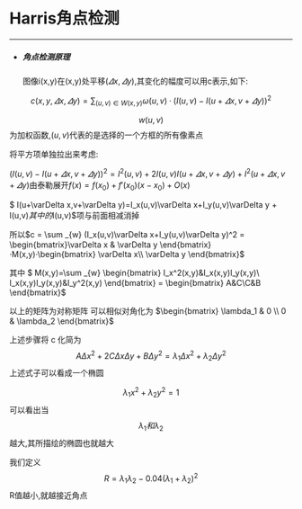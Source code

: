 # Harris角点检测

---

* ##### 角点检测原理

  图像i(x,y)在(x,y)处平移($\varDelta x,\varDelta y$),其变化的幅度可以用c表示,如下:


$$
c(x,y,\varDelta x,\varDelta y)=\sum _{(u,v)\in W(x,y)} \omega(u,v)·(I(u,v)-I(u+\varDelta x,v+\varDelta y))^2
$$

  $$w(u,v)$$ 为加权函数,$(u,v)$代表的是选择的一个方框的所有像素点

  将平方项单独拉出来考虑:

  $(I(u,v)-I(u+\varDelta x,v+\varDelta y))^2 = I^2(u,v)+2I(u,v)I(u+\varDelta x,v+\varDelta y)+I^2(u+\varDelta x,v+\varDelta y)$由泰勒展开$f(x)=f(x_0)+f'(x_0)(x-x_0)+O(x)$

  $ I(u+\varDelta x,v+\varDelta y)=I_x(u,v)\varDelta x+I_y(u,v)\varDelta y + I(u,v)$其中的$I(u,v)$项与前面相减消掉

  所以$c = \sum _{w} (I_x(u,v)\varDelta x+I_y(u,v)\varDelta y)^2 = \begin{bmatrix}\varDelta x & \varDelta y \end{bmatrix}·M(x,y)·\begin{bmatrix} \varDelta x\\ \varDelta y \end{bmatrix}$

  其中 $ M(x,y)=\sum _{w} \begin{bmatrix} I_x^2(x,y)&I_x(x,y)I_y(x,y)\\ I_x(x,y)I_y(x,y)&I_y^2(x,y) \end{bmatrix} = \begin{bmatrix} A&C\\C&B \end{bmatrix}$

  以上的矩阵为对称矩阵 可以相似对角化为  $\begin{bmatrix} \lambda_1 & 0 \\ 0 & \lambda_2 \end{bmatrix}$

  上述步骤将 c 化简为 
$$
A\Delta x^2+2C\Delta x\Delta y +B\Delta y^2 = \lambda_1\Delta x^2+ \lambda_2 \Delta y^2
$$
上述式子可以看成一个椭圆



$$
\lambda_1 x^2 + \lambda _2 y^2 = 1
$$
可以看出当
$$
\lambda_1 和 \lambda _2  
$$
越大,其所描绘的椭圆也就越大

我们定义
$$
R = \lambda_1\lambda_2 -0.04(\lambda_1+\lambda_2)^2
$$
R值越小,就越接近角点
